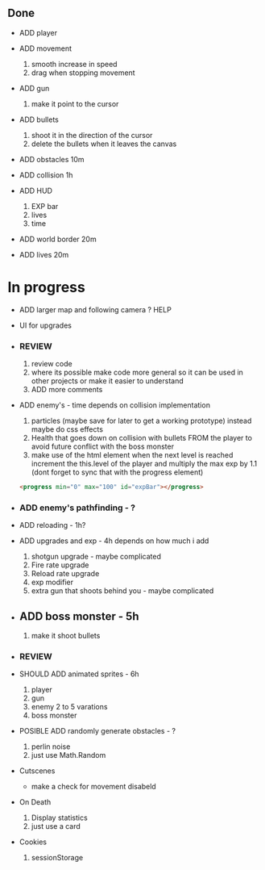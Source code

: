 ## Done

- ADD player
- ADD movement
  1.  smooth increase in speed
  2.  drag when stopping movement
- ADD gun
  1. make it point to the cursor
- ADD bullets
  1. shoot it in the direction of the cursor
  2. delete the bullets when it leaves the canvas
- ADD obstacles 10m
- ADD collision 1h

- ADD HUD

  1. EXP bar
  2. lives
  3. time

- ADD world border 20m
- ADD lives 20m

# In progress

- ADD larger map and following camera ? HELP
- UI for upgrades

- ### REVIEW
  1.  review code
  2.  where its possible make code more general so it can be used in other projects or make it easier to understand
  3.  ADD more comments
- ADD enemy's - time depends on collision implementation

  1.  particles (maybe save for later to get a working prototype) instead maybe do css effects
  2.  Health that goes down on collision with bullets FROM the player to avoid future conflict with the boss monster
  3.  make use of the html element when the next level is reached increment the this.level of the player and multiply the max exp by 1.1 (dont forget to sync that with the progress element)

  ```html
  <progress min="0" max="100" id="expBar"></progress>
  ```

- ### ADD enemy's pathfinding - ?
- ADD reloading - 1h?
- ADD upgrades and exp - 4h depends on how much i add
  1. shotgun upgrade - maybe complicated
  2. Fire rate upgrade
  3. Reload rate upgrade
  4. exp modifier
  5. extra gun that shoots behind you - maybe complicated
- ## ADD boss monster - 5h
  1. make it shoot bullets
- ### REVIEW

- SHOULD ADD animated sprites - 6h

  1. player
  2. gun
  3. enemy 2 to 5 varations
  4. boss monster

- POSIBLE ADD randomly generate obstacles - ?
  1. perlin noise
  2. just use Math.Random
- Cutscenes
  - make a check for movement disabeld
- On Death
  1. Display statistics
  2. just use a card
- Cookies
  1. sessionStorage
